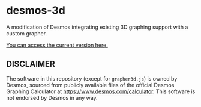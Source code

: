 # desmos-3d
A modification of Desmos integrating existing 3D graphing support with a custom grapher.

[You can access the current version here.](https://xarkenz.github.io/desmos-3d/index.html)

## DISCLAIMER
The software in this repository (except for `grapher3d.js`) is owned by Desmos,
sourced from publicly available files of the official Desmos Graphing Calculator at <https://www.desmos.com/calculator>.
This software is not endorsed by Desmos in any way.
